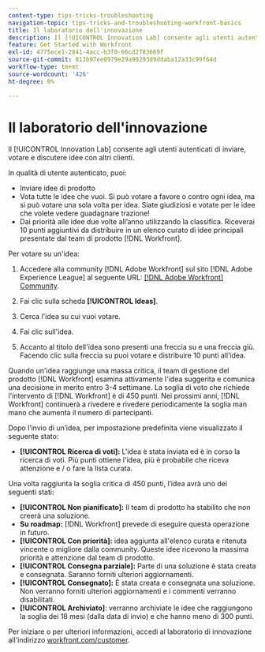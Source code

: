 ```yaml
---
content-type: tips-tricks-troubleshooting
navigation-topic: tips-tricks-and-troubleshooting-workfront-basics
title: Il laboratorio dell'innovazione
description: Il [!UICONTROL Innovation Lab] consente agli utenti autenticati di inviare, votare e discutere idee con altri clienti.
feature: Get Started with Workfront
exl-id: 4775ece1-2841-4acc-b3f0-66cd2783669f
source-git-commit: 813b97ee0979e29a90293d9ddaba12a33c99f64d
workflow-type: tm+mt
source-wordcount: '426'
ht-degree: 0%

---
```


# Il laboratorio dell&#39;innovazione

Il [!UICONTROL Innovation Lab] consente agli utenti autenticati di inviare, votare e discutere idee con altri clienti.

In qualità di utente autenticato, puoi:

* Inviare idee di prodotto
* Vota tutte le idee che vuoi. Si può votare a favore o contro ogni idea, ma si può votare una sola volta per idea. Siate giudiziosi e votate per le idee che volete vedere guadagnare trazione!
* Dai priorità alle idee due volte all’anno utilizzando la classifica. Riceverai 10 punti aggiuntivi da distribuire in un elenco curato di idee principali presentate dal team di prodotto [!DNL Workfront].

Per votare su un&#39;idea:

1. Accedere alla community [!DNL Adobe Workfront] sul sito [!DNL Adobe Experience League] al seguente URL: [[!DNL Adobe Workfront] Community](https://experienceleaguecommunities.adobe.com/t5/workfront/ct-p/workfront).

1. Fai clic sulla scheda **[!UICONTROL Ideas]**.

1. Cerca l&#39;idea su cui vuoi votare.
1. Fai clic sull&#39;idea.
1. Accanto al titolo dell&#39;idea sono presenti una freccia su e una freccia giù. Facendo clic sulla freccia su puoi votare e distribuire 10 punti all’idea.

Quando un&#39;idea raggiunge una massa critica, il team di gestione del prodotto [!DNL Workfront] esamina attivamente l&#39;idea suggerita e comunica una decisione in merito entro 3-4 settimane. La soglia di voto che richiede l&#39;intervento di [!DNL Workfront] è di 450 punti. Nei prossimi anni, [!DNL Workfront] continuerà a rivedere e rivedere periodicamente la soglia man mano che aumenta il numero di partecipanti.

Dopo l’invio di un’idea, per impostazione predefinita viene visualizzato il seguente stato:

* **[!UICONTROL Ricerca di voti]:** L&#39;idea è stata inviata ed è in corso la ricerca di voti. Più punti ottiene l&#39;idea, più è probabile che riceva attenzione e / o fare la lista curata.

Una volta raggiunta la soglia critica di 450 punti, l’idea avrà uno dei seguenti stati:

* **[!UICONTROL Non pianificato]:** Il team di prodotto ha stabilito che non creerà una soluzione.
* **Su roadmap:** [!DNL Workfront] prevede di eseguire questa operazione in futuro.
* **[!UICONTROL Con priorità]:** idea aggiunta all&#39;elenco curata e ritenuta vincente o migliore dalla community. Queste idee ricevono la massima priorità e attenzione dal team di prodotto.
* **[!UICONTROL Consegna parziale]:** Parte di una soluzione è stata creata e consegnata. Saranno forniti ulteriori aggiornamenti.
* **[!UICONTROL Consegnato]:** È stata creata e consegnata una soluzione. Non verranno forniti ulteriori aggiornamenti e i commenti verranno disabilitati.
* **[!UICONTROL Archiviato]**: verranno archiviate le idee che raggiungono la soglia dei 18 mesi (dalla data di invio) e che hanno meno di 300 punti.

Per iniziare o per ulteriori informazioni, accedi al laboratorio di innovazione all&#39;indirizzo [workfront.com/customer](https://www.workfront.com/customer).
